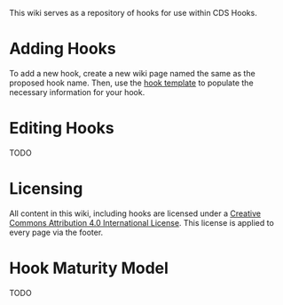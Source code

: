 This wiki serves as a repository of hooks for use within CDS Hooks.

# Adding Hooks

To add a new hook, create a new wiki page named the same as the proposed hook name. Then, use the [hook template](https://cds-hooks.org/hooks/template/) to populate the necessary information for your hook.

# Editing Hooks

TODO

# Licensing

All content in this wiki, including hooks are licensed under a <a rel="license" href="http://creativecommons.org/licenses/by/4.0/">Creative Commons Attribution 4.0 International License</a>. This license is applied to every page via the footer.

# Hook Maturity Model

TODO
